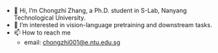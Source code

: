 - 👋 Hi, I’m Chongzhi Zhang, a Ph.D. student in S-Lab, Nanyang Technological University.
- 👀 I’m interested in vision-language pretraining and downstream tasks.
- 📫 How to reach me
  - email: chongzhi001@e.ntu.edu.sg

<!---
JensenZhang23/JensenZhang23 is a ✨ special ✨ repository because its `README.md` (this file) appears on your GitHub profile.
You can click the Preview link to take a look at your changes.
--->
